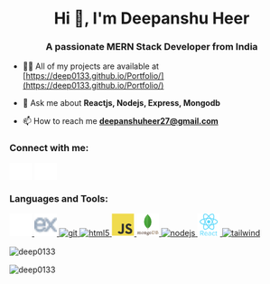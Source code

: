 <h1 align="center">Hi 👋, I'm Deepanshu Heer</h1>
<h3 align="center">A passionate MERN Stack Developer from India</h3>

- 👨‍💻 All of my projects are available at [https://deep0133.github.io/Portfolio/](https://deep0133.github.io/Portfolio/)

- 💬 Ask me about **Reactjs, Nodejs, Express, Mongodb**

- 📫 How to reach me **deepanshuheer27@gmail.com**

<h3 align="left">Connect with me:</h3>
<p align="left">
<a href="https://www.codechef.com/users/deep_1390" target="blank"><img align="center" src="https://github.com/deep0133/deep0133/blob/main/assets/codechef.png" alt="deep_1390" height="30" width="40" /></a>
<a href="https://www.leetcode.com/deep01" target="blank"><img align="center" src="https://github.com/deep0133/deep0133/blob/main/assets/leetcode.png" alt="deep01" height="30" width="40" /></a>
</p>

<h3 align="left">Languages and Tools:</h3>
<p align="left"> <a href="https://www.w3schools.com/css/" target="_blank" rel="noreferrer"> <img src="https://github.com/deep0133/deep0133/blob/main/assets/css.png" alt="css3" width="40" height="40"/> </a> <a href="https://expressjs.com" target="_blank" rel="noreferrer"> <img src="https://github.com/deep0133/deep0133/blob/main/assets/express.png" alt="express" width="40" height="40"/> </a> <a href="https://git-scm.com/" target="_blank" rel="noreferrer"> <img src="https://www.vectorlogo.zone/logos/git-scm/git-scm-icon.svg" alt="git" width="40" height="40"/> </a> <a href="https://www.w3.org/html/" target="_blank" rel="noreferrer"> <img src="https://github.com/deep0133/deep0133/blob/main/assets/html.png" alt="html5" width="40" height="40"/> </a> <a href="https://developer.mozilla.org/en-US/docs/Web/JavaScript" target="_blank" rel="noreferrer"> <img src="https://raw.githubusercontent.com/devicons/devicon/master/icons/javascript/javascript-original.svg" alt="javascript" width="40" height="40"/> </a> <a href="https://www.mongodb.com/" target="_blank" rel="noreferrer"> <img src="https://raw.githubusercontent.com/devicons/devicon/master/icons/mongodb/mongodb-original-wordmark.svg" alt="mongodb" width="40" height="40"/> </a> <a href="https://nodejs.org" target="_blank" rel="noreferrer"> <img src="https://www.vectorlogo.zone/util/preview.html?image=/logos/nodejs/nodejs-horizontal.svg" alt="nodejs" width="40" height="40"/> </a> <a href="https://reactjs.org/" target="_blank" rel="noreferrer"> <img src="https://raw.githubusercontent.com/devicons/devicon/master/icons/react/react-original-wordmark.svg" alt="react" width="40" height="40"/> </a> <a href="https://tailwindcss.com/" target="_blank" rel="noreferrer"> <img src="https://www.vectorlogo.zone/logos/tailwindcss/tailwindcss-icon.svg" alt="tailwind" width="40" height="40"/> </a> </p>

<p><img align="center" src="https://github-readme-stats.vercel.app/api/top-langs?username=deep0133&show_icons=true&locale=en&layout=compact" alt="deep0133" /></p>

<p><img align="center" src="https://github-readme-streak-stats.herokuapp.com/?user=deep0133&" alt="deep0133" /></p>
